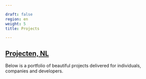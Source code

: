```yaml
---

draft: false
region: en
weight: 5
title: Projects

---
```


## [Projecten, NL](https://www.sustainerhomes.nl/veelgestelde-vragen/)

Below is a portfolio of beautiful projects delivered for individuals, companies and developers.

